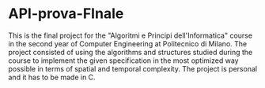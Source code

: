 # API-prova-FInale
This is the final project for the "Algoritmi e Principi dell'Informatica" course in the second year of Computer Engineering at Politecnico di Milano. The project consisted of using the algorithms and structures studied during the course to implement the given specification in the most optimized way possible in terms of spatial and temporal complexity.
The project is personal and it has to be made in C.

